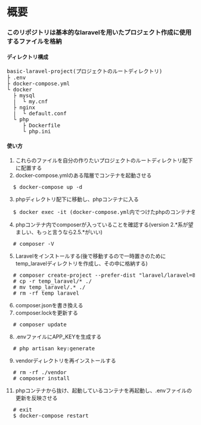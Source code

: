 # 概要
### このリポジトリは基本的なlaravelを用いたプロジェクト作成に使用するファイルを格納
#### ディレクトリ構成

<pre>
basic-laravel-project(プロジェクトのルートディレクトリ)
├ .env
├ docker-compose.yml
└ docker
  ├ mysql
  |  └ my.cnf
  ├ nginx
  |  └ default.conf
  └ php
     ├ Dockerfile
     └ php.ini
</pre>

#### 使い方
1. これらのファイルを自分の作りたいプロジェクトのルートディレクトリ配下に配置する
2. docker-compose.ymlのある階層でコンテナを起動させる
<pre>
  $ docker-compose up -d
</pre>
3. phpディレクトリ配下に移動し、phpコンテナに入る
<pre>
  $ docker exec -it (docker-compose.yml内でつけたphpのコンテナ名) bash
</pre>
4. phpコンテナ内でcomposerが入っていることを確認する(version 2.*系が望ましい、もっと言うなら2.5.*がいい)
<pre>
  # composer -V
</pre>
5. Laravelをインストールする(後で移動するので一時置きのためにtemp_laravelディレクトリを作成し、その中に格納する)
<pre>
  # composer create-project --prefer-dist "laravel/laravel=8.*" temp_laravel
  # cp -r temp_laravel/* ./
  # mv temp_laravel/.* ./
  # rm -rf temp_laravel
</pre>
6. composer.jsonを書き換える
7. composer.lockを更新する
<pre>
  # composer update
</pre>
8. .envファイルにAPP_KEYを生成する
<pre>
  # php artisan key:generate
</pre>
9. vendorディレクトリを再インストールする
<pre>
  # rm -rf ./vendor
  # composer install
</pre>
11. phpコンテナから抜け、起動しているコンテナを再起動し、.envファイルの更新を反映させる
<pre>
  # exit
  $ docker-compose restart
</pre>
